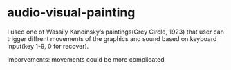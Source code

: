 # audio-visual-painting

I used one of Wassily Kandinsky’s paintings(Grey Circle, 1923) that user can trigger diffrent movements of the graphics and sound based on keyboard input(key 1-9, 0 for recover).

imporvements: movements could be more complicated
